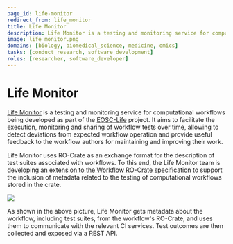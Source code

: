 ```yaml
---
page_id: life-monitor
redirect_from: life_monitor
title: Life Monitor
description: Life Monitor is a testing and monitoring service for computational workflows being developed as part of the EOSC-Life project. It aims to facilitate the execution, monitoring and sharing of workflow tests over time, allowing to detect deviations from expected workflow operation and provide useful feedback to the workflow authors
image: life_monitor.png
domains: [biology, biomedical_science, medicine, omics]
tasks: [conduct_research, software_development]
roles: [researcher, software_developer]
---
```

<!--
   Copyright 2019-2020 The University of Manchester and RO Crate contributors
   <https://github.com/ResearchObject/ro-crate/graphs/contributors>

   Licensed under the Apache License, Version 2.0 (the "License");
   you may not use this file except in compliance with the License.
   You may obtain a copy of the License at

       http://www.apache.org/licenses/LICENSE-2.0

   Unless required by applicable law or agreed to in writing, software
   distributed under the License is distributed on an "AS IS" BASIS,
   WITHOUT WARRANTIES OR CONDITIONS OF ANY KIND, either express or implied.
   See the License for the specific language governing permissions and
   limitations under the License.
-->
# Life Monitor
[Life Monitor](https://crs4.github.io/life_monitor/) is a testing and monitoring service for computational workflows being developed as part of the [EOSC-Life](https://www.eosc-life.eu) project. It aims to facilitate the execution, monitoring and sharing of workflow tests over time, allowing to detect deviations from expected workflow operation and provide useful feedback to the workflow authors for maintaining and improving their work.

Life Monitor uses RO-Crate as an exchange format for the description of test suites associated with workflows. To this end, the Life Monitor team is developing [an extension to the Workflow RO-Crate specification](https://github.com/crs4/life_monitor/wiki/Workflow-Testing-RO-Crate) to support the inclusion of metadata related to the testing of computational workflows stored in the crate.

![](https://www.researchobject.org/ro-crate/assets/img/ro-crate-exchange.png)

As shown in the above picture, Life Monitor gets metadata about the workflow, including test suites, from the workflow's RO-Crate, and uses them to communicate with the relevant CI services. Test outcomes are then collected and exposed via a REST API.
